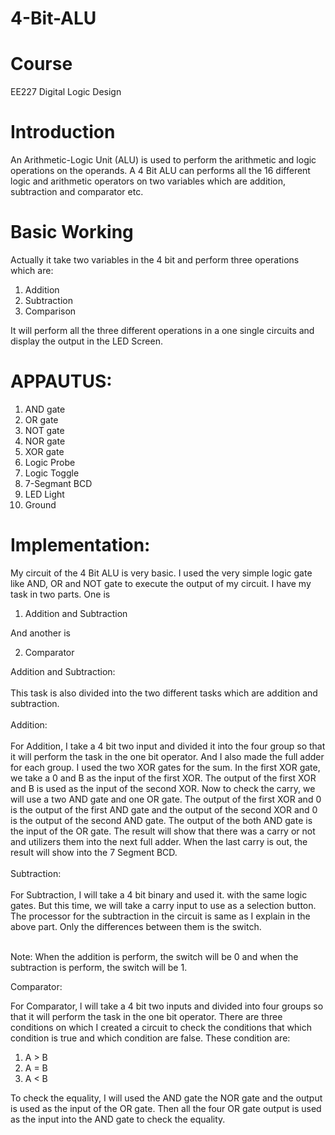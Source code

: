 # 4-Bit-ALU
# Course

EE227	Digital Logic Design <br />

# Introduction

An Arithmetic-Logic Unit (ALU) is used to perform the arithmetic and logic operations on the operands. A 4 Bit ALU can performs all the 16 different logic and arithmetic operators on two variables which are addition, subtraction and comparator etc. <br />

# Basic Working

Actually it take two variables in the 4 bit and perform three operations which are: <br />
1. Addition <br />
2. Subtraction <br />
3. Comparison <br />

It will perform all the three different operations in a one single circuits and display the output in the LED Screen. <br />

# APPAUTUS: 

1. AND gate <br />
2. OR gate <br />
3. NOT gate <br />
4. NOR gate <br />
5. XOR gate <br />
6. Logic Probe <br />
7. Logic Toggle <br />
8. 7-Segmant BCD  <br />
9. LED Light <br />
10. Ground <br />

# Implementation:
My circuit of the 4 Bit ALU is very basic. I used the very simple logic gate like AND, OR and NOT gate to execute the output of my circuit. I have my task in two parts. One is <br />

1.	Addition and Subtraction <br />

And another is <br />

2. 	Comparator <br />

Addition and Subtraction: <br />
<br />
This task is also divided into the two different tasks which are addition and subtraction. <br />
<br />
Addition: <br />
<br />
For Addition, I take a 4 bit two input and divided it into the four group so that it will perform the task in the one bit operator. And I also made the full adder for each group. I used the two XOR gates for the sum. In the first XOR gate, we take a 0 and B as the input of the first XOR. The output of the first XOR and B is used as the input of the second XOR. Now to check the carry, we will use a two AND gate and one OR gate. The output of the first XOR and 0 is the output of the first AND gate and the output of the second XOR and 0 is the output of the second AND gate. The output of the both AND gate is the input of the OR gate. The result will show that there was a carry or not and utilizers them into the next full adder.   When the last carry is out, the result will show into the 7 Segment BCD. <br />
<br />
Subtraction: <br />
<br />
For Subtraction, I will take a 4 bit binary and used it. with the same logic gates. But this time, we will take a carry input to use as a selection button. The processor for the subtraction in the circuit is same as I explain in the above part. Only the differences between them is the switch. <br />
<br />

Note: When the addition is perform, the switch will be 0 and when the subtraction is perform, the switch will be 1. <br />

Comparator: <br />

For Comparator, l will take a 4 bit two inputs and divided into four groups so that it will perform the task in the one bit operator. There are three conditions on which I created a circuit to check the conditions that which condition is true and which condition are false. These condition are: <br />
1. A > B <br />
2. A = B <br />
3. A < B <br />

To check the equality, I will used the AND gate the NOR gate and the output is used as the input of the OR gate. Then all the four OR gate output is used as the input into the AND gate to check the equality. <br />





